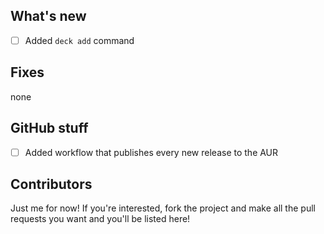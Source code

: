 ## What's new
- [ ] Added `deck add` command
## Fixes
none
## GitHub stuff
- [ ] Added workflow that publishes every new release to the AUR
## Contributors
Just me for now! If you're interested, fork the project and make all the pull requests you want and you'll be listed here!
